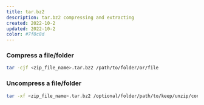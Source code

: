 ```yaml
---
title: tar.bz2
description: tar.bz2 compressing and extracting
created: 2022-10-2
updated: 2022-10-2
color: #7f8c8d
---
```


### Compress a file/folder
```sh
tar -cjf <zip_file_name>.tar.bz2 /path/to/folder/or/file
```

### Uncompress a file/folder
```sh
tar -xf <zip_file_name>.tar.bz2 /optional/folder/path/to/keep/unzip/content
```